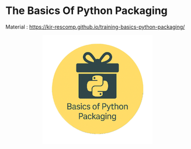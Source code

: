 # The Basics Of Python Packaging

Material : https://kir-rescomp.github.io/training-basics-python-packaging/

<p align="center">
    <img src="./images/python_packaging.png" alt="drawing" width="300">
</p>
